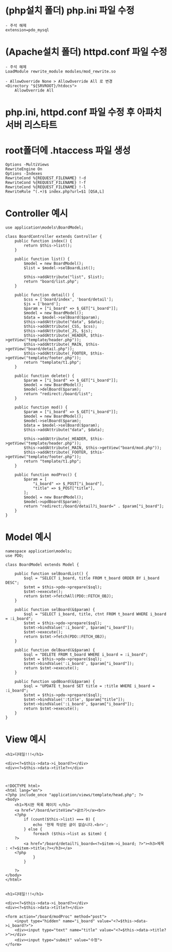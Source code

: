 # (php설치 폴더) php.ini 파일 수정
    - 주석 해제
    extension=pdo_mysql

# (Apache설치 폴더) httpd.conf 파일 수정

    - 주석 해제       
    LoadModule rewrite_module modules/mod_rewrite.so

    - AllowOverride None > AllowOverride All 로 변경
    <Directory "${SRVROOT}/htdocs">
        AllowOverride All
    
# php.ini, httpd.conf 파일 수정 후 아파치 서버 리스타트

# root폴더에 .htaccess 파일 생성

    Options -MultiViews
    RewriteEngine On
    Options -Indexes
    RewriteCond %{REQUEST_FILENAME} !-d
    RewriteCond %{REQUEST_FILENAME} !-f
    RewriteCond %{REQUEST_FILENAME} !-l
    RewriteRule ^(.+)$ index.php?url=$1 [QSA,L]


# Controller 예시

    use application\models\BoardModel;
 
    class BoardController extends Controller {
        public function index() {
            return $this->list();
        }

        public function list() {
            $model = new BoardModel();
            $list = $model->selBoardList();        

            $this->addAttribute("list", $list);
            return "board/list.php";
        }

        public function detail() {
            $css = ['board/index', 'board/detail'];
            $js = ['board'];
            $param = ["i_board" => $_GET["i_board"]];          
            $model = new BoardModel();
            $data = $model->selBoard($param);
            $this->addAttribute("data", $data);
            $this->addAttribute(_CSS, $css);
            $this->addAttribute(_JS, $js);
            $this->addAttribute(_HEADER, $this->getView("template/header.php"));
            $this->addAttribute(_MAIN, $this->getView("board/detail.php"));
            $this->addAttribute(_FOOTER, $this->getView("template/footer.php"));
            return "template/t1.php";
        }

        public function delete() {
            $param = ["i_board" => $_GET["i_board"]];
            $model = new BoardModel();
            $model->delBoard($param);
            return "redirect:/board/list";
        }

        public function mod() {
            $param = ["i_board" => $_GET["i_board"]];
            $model = new BoardModel();
            $model->selBoard($param);
            $data = $model->selBoard($param);
            $this->addAttribute("data", $data);

            $this->addAttribute(_HEADER, $this->getView("template/header.php"));
            $this->addAttribute(_MAIN, $this->getView("board/mod.php"));
            $this->addAttribute(_FOOTER, $this->getView("template/footer.php"));
            return "template/t1.php";
        }

        public function modProc() {
            $param = [
                "i_board" => $_POST["i_board"],
                "title" => $_POST["title"],
            ];
            $model = new BoardModel();
            $model->updBoard($param);
            return "redirect:/board/detail?i_board=" . $param["i_board"];
        }
    }





# Model 예시
    namespace application\models;
    use PDO;

    class BoardModel extends Model {

        public function selBoardList() {
            $sql = "SELECT i_board, title FROM t_board ORDER BY i_board DESC";
            $stmt = $this->pdo->prepare($sql);
            $stmt->execute();
            return $stmt->fetchAll(PDO::FETCH_OBJ);
        }

        public function selBoard(&$param) {
            $sql = "SELECT i_board, title, ctnt FROM t_board WHERE i_board = :i_board";
            $stmt = $this->pdo->prepare($sql);
            $stmt->bindValue(':i_board', $param["i_board"]);
            $stmt->execute();
            return $stmt->fetch(PDO::FETCH_OBJ);
        }

        public function delBoard(&$param) {
            $sql = "DELETE FROM t_board WHERE i_board = :i_board";
            $stmt = $this->pdo->prepare($sql);
            $stmt->bindValue(':i_board', $param["i_board"]);
            return $stmt->execute();
        }

        public function updBoard(&$param) {
            $sql = "UPDATE t_board SET title = :title WHERE i_board = :i_board";
            $stmt = $this->pdo->prepare($sql);
            $stmt->bindValue(':title', $param["title"]);
            $stmt->bindValue(':i_board', $param["i_board"]);
            return $stmt->execute();
        }
    }

# View 예시
    <h1>디테일!!!</h1>

    <div><?=$this->data->i_board?></div>
    <div><?=$this->data->title?></div>



    <!DOCTYPE html>
    <html lang="en">
    <?php include_once "application/views/template/head.php"; ?>
    <body>
        <h1>게시판 목록 페이지 </h1>
        <a href="/board/writeView">글쓰기</a><br>
        <?php
            if (count($this->list) === 0) {
                echo '현재 작성된 글이 없습니다.<br>';
            } else {
                foreach ($this->list as $item) {
        ?>
            <a href="/board/detail?i_board=<?=$item->i_board; ?>"><h3>제목 : <?=$item->title;?></h3></a> 
        <?php   
                }
            }

        ?>
    </body>
    </html>


    <h1>디테일!!!</h1>

    <div><?=$this->data->i_board?></div>
    <div><?=$this->data->title?></div>

    <form action="/board/modProc" method="post">
        <input type="hidden" name="i_board" value="<?=$this->data->i_board?>">
        <div><input type="text" name="title" value="<?=$this->data->title?>"></div>
        <div><input type="submit" value="수정">
    </form>
